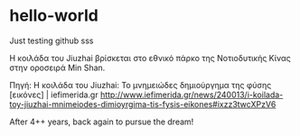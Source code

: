 # hello-world
Just testing github
sss

Η κοιλάδα του Jiuzhai βρίσκεται στο εθνικό πάρκο της Νοτιοδυτικής Κίνας στην οροσειρά Min Shan.

Πηγή: Η κοιλάδα του Jiuzhai: Το μνημειώδες δημιούργημα της φύσης [εικόνες] | iefimerida.gr http://www.iefimerida.gr/news/240013/i-koilada-toy-jiuzhai-mnimeiodes-dimioyrgima-tis-fysis-eikones#ixzz3twcXPzV6

After 4++ years, back again to pursue the dream!
